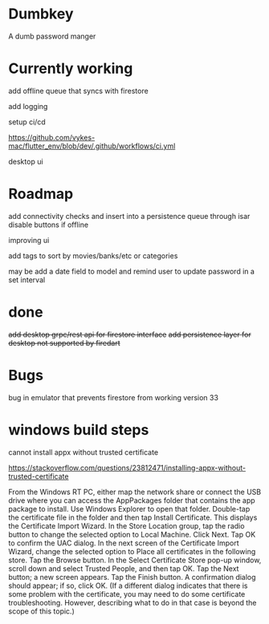 # Dumbkey

A dumb password manger


# Currently working

add offline queue that syncs with firestore

add logging

setup ci/cd

https://github.com/vykes-mac/flutter_env/blob/dev/.github/workflows/ci.yml

desktop ui

# Roadmap

add connectivity checks and insert into a persistence queue through isar disable buttons if offline

improving ui

add tags to sort by movies/banks/etc or categories

may be add a date field to model and remind user to update password in a set interval

# done

~~add desktop grpc/rest api for firestore interface~~
~~add persistence layer for desktop not supported by firedart~~


# Bugs

bug in emulator that prevents firestore from working version 33

# windows build steps

cannot install appx without trusted certificate

https://stackoverflow.com/questions/23812471/installing-appx-without-trusted-certificate

From the Windows RT PC, either map the network share or connect the USB drive where you can access the AppPackages folder that contains the app package to install. Use Windows Explorer to open that folder.
Double-tap the certificate file in the folder and then tap Install Certificate. This displays the Certificate Import Wizard.
In the Store Location group, tap the radio button to change the selected option to Local Machine.
Click Next. Tap OK to confirm the UAC dialog.
In the next screen of the Certificate Import Wizard, change the selected option to Place all certificates in the following store.
Tap the Browse button. In the Select Certificate Store pop-up window, scroll down and select Trusted People, and then tap OK.
Tap the Next button; a new screen appears. Tap the Finish button.
A confirmation dialog should appear; if so, click OK. (If a different dialog indicates that there is some problem with the certificate, you may need to do some certificate troubleshooting. However, describing what to do in that case is beyond the scope of this topic.)

